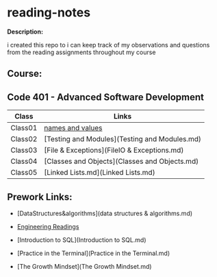 # reading-notes
**Description:**

i created  this repo to i can keep track of my observations and questions from the reading assignments throughout my course
## Course:

##  Code 401 - Advanced Software Development

|   **Class**   |   **Links**            |
| ------------- | ---------------------- |
| Class01 | [names and values](Class01.md)  |
| Class02 | [Testing and Modules](Testing and Modules.md)  |
| Class03 | [File & Exceptions](FileIO & Exceptions.md)  |
| Class04 | [Classes and Objects](Classes and Objects.md)  |
| Class05 | [Linked Lists.md](Linked Lists.md)  |




## Prework Links:

* [DataStructures&algorithms](data structures & algorithms.md)

* [Engineering Readings](problemsSolving.md)

* [Introduction to SQL](Introduction to SQL.md)

* [Practice in the Terminal](Practice in the Terminal.md)

* [The Growth Mindset](The Growth Mindset.md)






